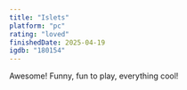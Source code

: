 ```yaml
---
title: "Islets"
platform: "pc"
rating: "loved"
finishedDate: 2025-04-19
igdb: "180154"
---
```


Awesome! Funny, fun to play, everything cool!
